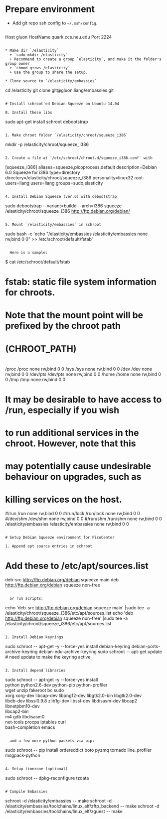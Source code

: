 # Prepare environment

* Add git repo ssh config to `~/.ssh/config`.

  ```
Host gluon
     HostName quark.ccs.neu.edu
     Port 2224
```

* Make dir `/elasticity`
  + `sudo mkdir /elasticity`
  + Recommend to create a group `elasticity`, and make it the folder's group owner
  + `chmod g+rws /elasticity`
  + Use the group to share the setup.

* Clone source to `/elasticity/embassies`

  ```
cd /elasticity
git clone git@gluon:liang/embassies.git
```

# Install schroot'ed Debian Squeeze on Ubuntu 14.04

0. Install these libs

  ```
sudo apt-get install schroot debootstrap
```

1. Make chroot folder `/elasticity/chroot/squeeze_i386`

  ```
mkdir -p /elasticity/chroot/squeeze_i386
```

2. Create a file at `/etc/schroot/chroot.d/squeeze_i386.conf` with

  ```
[squeeze_i386]
aliases=squeeze,picoprocess,default
description=Debian 6.0 Squeeze for i386
type=directory
directory=/elasticity/chroot/squeeze_i386
personality=linux32
root-users=liang
users=liang
groups=sudo,elasticity
```

4. Install Debian Squeeze (ver.6) with debootstrap

  ```
sudo debootstrap --variant=buildd --arch=i386 squeeze /elasticity/chroot/squeeze_i386 http://ftp.debian.org/debian/
```

5. Mount `/elasticity/embassies` in schroot

  ```
sudo bash -c 'echo "/elasticity/embassies /elasticity/embassies none    rw,bind     0   0" >> /etc/schroot/default/fstab'
```

  Here is a sample:
  ```
$ cat /etc/schroot/default/fstab
# fstab: static file system information for chroots.
# Note that the mount point will be prefixed by the chroot path
# (CHROOT_PATH)
#
# <file system> <mount point>   <type>  <options>       <dump>  <pass>
/proc           /proc           none    rw,bind         0       0
/sys            /sys            none    rw,bind         0       0
/dev            /dev            none    rw,bind         0       0
/dev/pts        /dev/pts        none    rw,bind         0       0
/home           /home           none    rw,bind         0       0
/tmp            /tmp            none    rw,bind         0       0

# It may be desirable to have access to /run, especially if you wish
# to run additional services in the chroot.  However, note that this
# may potentially cause undesirable behaviour on upgrades, such as
# killing services on the host.
#/run           /run            none    rw,bind         0       0
#/run/lock      /run/lock       none    rw,bind         0       0
#/dev/shm       /dev/shm        none    rw,bind         0       0
#/run/shm       /run/shm        none    rw,bind         0       0
/elasticity/embassies /elasticity/embassies none    rw,bind     0   0
```

# Setup Debian Squeeze environment for PicoCenter

1. Append apt source entries in schroot

  ```
# Add these to /etc/apt/sources.list
deb-src http://ftp.debian.org/debian squeeze main
deb http://ftp.debian.org/debian squeeze non-free
```

  or run scripts:

  ```
echo 'deb-src http://ftp.debian.org/debian squeeze main' |sudo tee -a /elasticity/chroot/squeeze_i386/etc/apt/sources.list
echo 'deb http://ftp.debian.org/debian squeeze non-free' |sudo tee -a /elasticity/chroot/squeeze_i386/etc/apt/sources.list
```

2. Install Debian keyrings

  ```
sudo schroot -- apt-get -y --force-yes install debian-keyring debian-ports-archive-keyring debian-edu-archive-keyring
sudo schroot -- apt-get update  # need update to make the keyring active
```

3. Install depend libraries

  ```
sudo schroot -- apt-get -y --force-yes install \
python python2.6-dev python-pip python-profiler \
wget unzip fakeroot bc sudo \
xorg xorg-dev libcap-dev libpng12-dev libgtk2.0-bin libgtk2.0-dev \
libdb-dev libssl0.9.8 zlib1g-dev libssl-dev libdisasm-dev libcap2 libnetpbm10-dev \
libcap2-bin \
m4 gdb libdisasm0 \
net-tools procps iptables curl \
bash-completion emacs
```

  and a few more python packets via pip:
  ```
sudo schroot -- pip install ordereddict boto pyzmq tornado line_profiler msgpack-python
```

4. Setup timezone (optional)

  ```
sudo schroot -- dpkg-reconfigure tzdata
```

# Compile Embassies

  ```
schroot -d /elasticity/embassies -- make
schroot -d /elasticity/embassies/toolchains/linux_elf/zftp_backend -- make
schroot -d /elasticity/embassies/toolchains/linux_elf/zguest -- make
```

